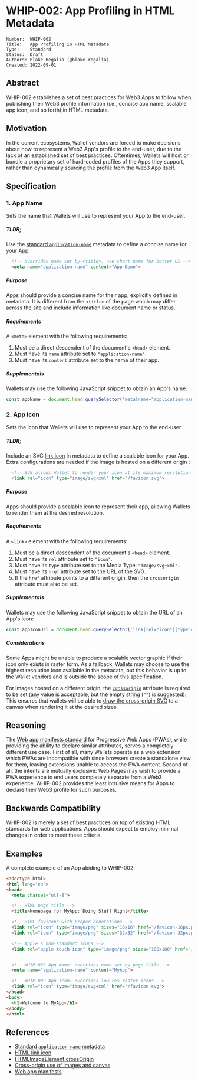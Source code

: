 # WHIP-002: App Profiling in HTML Metadata

```
Number:  WHIP-002
Title:   App Profiling in HTML Metadata
Type:    Standard
Status:  Draft
Authors: Blake Regalia (@blake-regalia)
Created: 2022-09-01
```


## Abstract

WHIP-002 establishes a set of best practices for Web3 Apps to follow when publishing their Web3 profile information (i.e., concise app name, scalable app icon, and so forth) in HTML metadata.


## Motivation

In the current ecosystems, Wallet vendors are forced to make decisions about how to represent a Web3 App's profile to the end-user, due to the lack of an established set of best practices. Oftentimes, Wallets will host or bundle a proprietary set of hard-coded profiles of the Apps they support, rather than dynamically sourcing the profile from the Web3 App itself.


## Specification

### 1. App Name

Sets the name that Wallets will use to represent your App to the end-user.


##### TLDR;

Use the [standard `application-name`](https://developer.mozilla.org/en-US/docs/Web/HTML/Element/meta/name) metadata to define a concise name for your App:
```html
  <!-- overrides name set by <title>, use short name for better UX -->
  <meta name="application-name" content="App Demo">
```


##### Purpose

Apps should provide a concise name for their app, explicitly defined in metadata. It is different from the `<title>` of the page which may differ across the site and include information like document name or status.


##### Requirements

A `<meta>` element with the following requirements:
1. Must be a direct descendent of the document's `<head>` element.
2. Must have its `name` attribute set to `"application-name"`.
3. Must have its `content` attribute set to the name of their app.


##### Supplementals

Wallets may use the following JavaScript snippet to obtain an App's name:
```js
const appName = document.head.querySelector('meta[name="application-name"][content]').content;
```


### 2. App Icon

Sets the icon that Wallets will use to represent your App to the end-user.


##### TLDR;

Include an SVG [link icon](https://developer.mozilla.org/en-US/docs/Web/HTML/Attributes/rel#attr-icon) in metadata to define a scalable icon for your App. Extra configurations are needed if the image is hosted on a different origin :
```html
  <!-- SVG allows Wallet to render your icon at its maximum resolution -->
  <link rel="icon" type="image/svg+xml" href="/favicon.svg">
```


##### Purpose

Apps should provide a scalable icon to represent their app, allowing Wallets to render them at the desired resolution.


##### Requirements

A `<link>` element with the following requirements:
1. Must be a direct descendent of the document's `<head>` element.
2. Must have its `rel` attribute set to `"icon"`.
3. Must have its `type` attribute set to the Media Type: `"image/svg+xml"`.
4. Must have its `href` attribute set to the URL of the SVG.
5. If the `href` attribute points to a different origin, then the `crossorigin` attribute must also be set.


##### Supplementals

Wallets may use the following JavaScript snippet to obtain the URL of an App's icon:
```js
const appIconUrl = document.head.querySelector('link[rel="icon"][type^="image/svg+xml"][href]').href;
```


##### Considerations

Some Apps might be unable to produce a scalable vector graphic if their icon only exists in raster form. As a fallback, Wallets may choose to use the highest resolution icon available in the metadata, but this behavior is up to the Wallet vendors and is outside the scope of this specification.

For images hosted on a different origin, the [`crossorigin`](https://developer.mozilla.org/en-US/docs/Web/API/HTMLImageElement/crossOrigin) attribute is required to be set (any value is acceptable, but the empty string (`""`) is suggested). This ensures that wallets will be able to [draw the cross-origin SVG](https://developer.mozilla.org/en-US/docs/Web/HTML/CORS_enabled_image) to a canvas when rendering it at the desired sizes.

## Reasoning

The [Web app manifests standard](https://developer.mozilla.org/en-US/docs/Web/Manifest) for Progressive Web Apps (PWAs), while providing the ability to declare similar attributes, serves a completely different use case. First of all, many Wallets operate as a web extension which PWAs are incompatible with since browsers create a standalone view for them, leaving extensions unable to access the PWA content. Second of all, the intents are mutually exclusive: Web Pages may wish to provide a PWA experience to end users completely separate from a Web3 experience. WHIP-002 provides the least intrusive means for Apps to declare their Web3 profile for such purposes.


## Backwards Compatibility

WHIP-002 is merely a set of best practices on top of existing HTML standards for web applications. Apps should expect to employ minimal changes in order to meet these criteria.


## Examples

A complete example of an App abiding to WHIP-002:

```html
<!doctype html>
<html lang="en">
<head>
  <meta charset="utf-8">

  <!-- HTML page title -->
  <title>Homepage for MyApp: Doing Stuff Right</title>

  <!-- HTML favicons with proper annotations -->
  <link rel="icon" type="image/png" sizes="16x16" href="/favicon-16px.png">
  <link rel="icon" type="image/png" sizes="32x32" href="/favicon-32px.png">

  <!-- Apple's non-standard icons -->
  <link rel="apple-touch-icon" type="image/png" sizes="180x180" href="/apple-touch-icon.png">


  <!-- WHIP-002 App Name: overrides name set by page title -->
  <meta name="application-name" content="MyApp">

  <!-- WHIP-002 App Icon: overrides low-res raster icons -->
  <link rel="icon" type="image/svg+xml" href="/favicon.svg">
</head>
<body>
  <h1>Welcome to MyApp</h1>
</body>
</html>
```


## References

- [Standard `application-name` metadata](https://developer.mozilla.org/en-US/docs/Web/HTML/Element/meta/name)
- [HTML link icon](https://developer.mozilla.org/en-US/docs/Web/HTML/Attributes/rel#attr-icon)
- [HTMLImageElement.crossOrigin](https://developer.mozilla.org/en-US/docs/Web/API/HTMLImageElement/crossOrigin)
- [Cross-origin use of images and canvas](https://developer.mozilla.org/en-US/docs/Web/HTML/CORS_enabled_image)
- [Web app manifests](https://developer.mozilla.org/en-US/docs/Web/Manifest)
